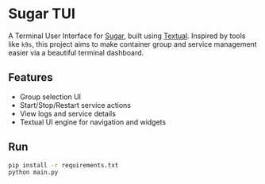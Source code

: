 # Sugar TUI

A Terminal User Interface for [Sugar](https://github.com/osl-incubator/sugar), built using [Textual](https://textual.textualize.io/). Inspired by tools like `k9s`, this project aims to make container group and service management easier via a beautiful terminal dashboard.

## Features

- Group selection UI
- Start/Stop/Restart service actions
- View logs and service details
- Textual UI engine for navigation and widgets

## Run

```bash
pip install -r requirements.txt
python main.py
